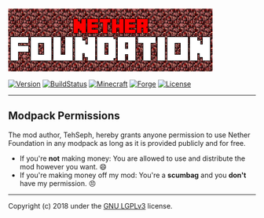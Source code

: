[![Logo](https://raw.githubusercontent.com/TehSeph/NetherFoundation/master/logo.png)](https://github.com/TehSeph/NetherFoundation/)

[![Version](https://img.shields.io/badge/version-0.1.0a-brightgreen.svg?style=flat-square)]()
[![BuildStatus](https://img.shields.io/badge/build_status-in--dev-yellow.svg?style=flat-square)]()
[![Minecraft](https://img.shields.io/badge/minecraft-1.12.2-green.svg?style=flat-square)](https://minecraft.net/en/download/)
[![Forge](https://img.shields.io/badge/forge-14.23.2.2669-green.svg?style=flat-square)](http://files.minecraftforge.net/)
[![License](https://img.shields.io/badge/license-GNU--LGPLv3-blue.svg?style=flat-square)](https://www.gnu.org/licenses/lgpl-3.0.txt)

---

Modpack Permissions
-------------------
The mod author, TehSeph, hereby grants anyone permission to use Nether Foundation in any modpack as long as it is provided publicly and for free.

- If you're **not** making money: You are allowed to use and distribute the mod however you want. :smile:
- If you're making money off my mod: You're a **scumbag** and you **don't** have my permission. :angry:

---

Copyright (c) 2018 under the [GNU LGPLv3](https://www.gnu.org/licenses/lgpl-3.0.txt) license.
